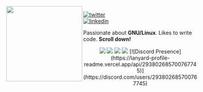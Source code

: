 <img align="left" src="https://huntears.github.io/sleep/Huntears_Transparent-BG.png" width=200>

<!-- [![pgp](https://img.shields.io/badge/pgp-0xF83424824B3E4B90-313131?style=flat-square&labelColor=313131&color=313131)](https://github.com/orhun.gpg) -->
[![twitter](https://img.shields.io/badge/-@Huntears__-313131?style=flat-square&labelColor=313131&logo=twitter&logoColor=white&color=313131)](https://twitter.com/Huntears_)  
[![linkedin](https://img.shields.io/badge/-@alexandre--flion-313131?style=flat-square&labelColor=313131&logo=LinkedIn&logoColor=white&color=313131)](https://www.linkedin.com/in/alexandre-flion/)

Passionate about **GNU/Linux**. Likes to write code. **Scroll down!**

<p align="center">
    <img src="https://github-readme-stats.vercel.app/api?username=huntears&show_icons=true&hide_title=true&theme=radical&text_color=FF9DD9&count_private=true&include_all_commits=true" />
    <img src="https://github-readme-stats.vercel.app/api/top-langs/?username=huntears&layout=compact&text_color=FF9DD9&title_color=FF9DD9&bg_color=141321&count_private=true&include_all_commits=true&langs_count=10&hide_title=true" />
    <img src="https://github-profile-trophy.vercel.app/?username=huntears&theme=radical" />
    <img src="https://activity-graph.herokuapp.com/graph?username=huntears&bg_color=141321&color=FF9DD9&line=FF9DD9&point=9dffc3" />
    [![Discord Presence](https://lanyard-profile-readme.vercel.app/api/293802685700767745)](https://discord.com/users/293802685700767745)
</p>
